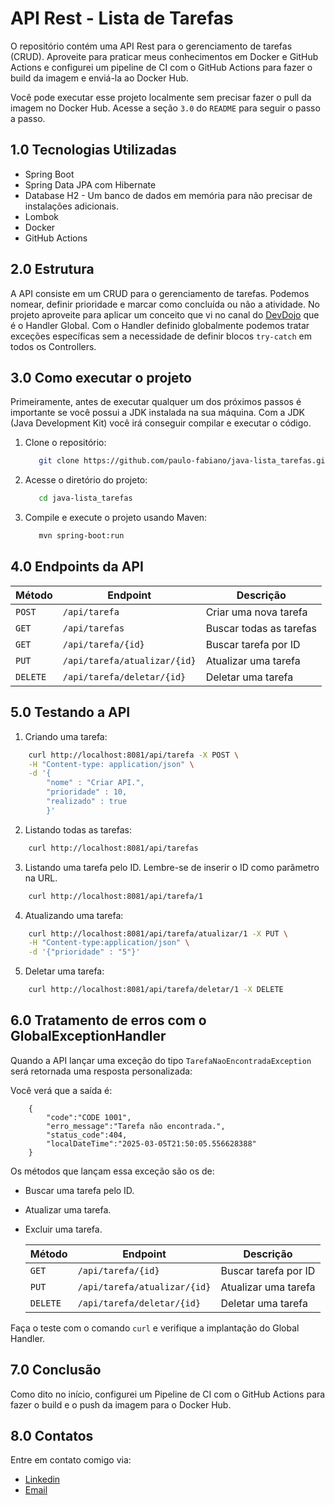 # API Rest - Lista de Tarefas

O repositório contém uma API Rest para o gerenciamento de tarefas (CRUD). Aproveite para praticar meus conhecimentos em 
Docker e GitHub Actions e configurei um pipeline de CI com o GitHub Actions para fazer o build da imagem e enviá-la ao Docker
Hub.

Você pode executar esse projeto localmente sem precisar fazer o pull da imagem no Docker Hub. Acesse a seção `3.0` do `README`
para seguir o passo a passo.

## 1.0 Tecnologias Utilizadas

- Spring Boot
- Spring Data JPA com Hibernate
- Database H2 - Um banco de dados em memória para não precisar de instalações adicionais.
- Lombok
- Docker
- GitHub Actions

## 2.0 Estrutura

A API consiste em um CRUD para o gerenciamento de tarefas. Podemos nomear, definir prioridade e marcar como concluída ou não a atividade. 
No projeto aproveite para aplicar um conceito que vi no canal do [DevDojo](https://www.youtube.com/channel/UCjF0OccBT05WxsJb2zNkL4g) que é o Handler Global. Com 
o Handler definido globalmente podemos tratar exceções específicas sem a necessidade de definir blocos `try-catch` em todos
os Controllers.


## 3.0 Como executar o projeto

Primeiramente, antes de executar qualquer um dos próximos passos é importante se você possui a JDK instalada na sua máquina.
Com a JDK (Java Development Kit) você irá conseguir compilar e executar o código.

1. Clone o repositório:
   
   ```bash
      git clone https://github.com/paulo-fabiano/java-lista_tarefas.git
   ```
   
2. Acesse o diretório do projeto:
   
   ```bash
      cd java-lista_tarefas
   ```
3. Compile e execute o projeto usando Maven:
   
   ```bash
      mvn spring-boot:run
   ```

## 4.0 Endpoints da API

| Método | Endpoint                     | Descrição               |
|--------|------------------------------|-------------------------|
| `POST` | `/api/tarefa`                | Criar uma nova tarefa   |
| `GET`  | `/api/tarefas`               | Buscar todas as tarefas |
| `GET`  | `/api/tarefa/{id}`           | Buscar tarefa por ID    |
| `PUT`  | `/api/tarefa/atualizar/{id}` | Atualizar uma tarefa    |
| `DELETE` | `/api/tarefa/deletar/{id}`   | Deletar uma tarefa      |

## 5.0 Testando a API

1. Criando uma tarefa:

```bash
    curl http://localhost:8081/api/tarefa -X POST \
    -H "Content-type: application/json" \
    -d '{ 
        "nome" : "Criar API.", 
        "prioridade" : 10, 
        "realizado" : true 
        }'
```

2. Listando todas as tarefas:

```bash
    curl http://localhost:8081/api/tarefas
```

3. Listando uma tarefa pelo ID. Lembre-se de inserir o ID como parâmetro na URL.

```bash
    curl http://localhost:8081/api/tarefa/1
```

4. Atualizando uma tarefa:

```bash
    curl http://localhost:8081/api/tarefa/atualizar/1 -X PUT \
    -H "Content-type:application/json" \
    -d '{"prioridade" : "5"}'
```

5. Deletar uma tarefa:

```bash
    curl http://localhost:8081/api/tarefa/deletar/1 -X DELETE
```

## 6.0 Tratamento de erros com o GlobalExceptionHandler

Quando a API lançar uma exceção do tipo `TarefaNaoEncontradaException` será retornada uma resposta personalizada:

Você verá que a saída é:

```
    {
        "code":"CODE 1001",
        "erro_message":"Tarefa não encontrada.",
        "status_code":404,
        "localDateTime":"2025-03-05T21:50:05.556628388"
    }
```
Os métodos que lançam essa exceção são os de:

- Buscar uma tarefa pelo ID.
- Atualizar uma tarefa.
- Excluir uma tarefa.

  | Método | Endpoint                     | Descrição               |
  |--------|------------------------------|-------------------------|
  | `GET`  | `/api/tarefa/{id}`           | Buscar tarefa por ID    |
  | `PUT`  | `/api/tarefa/atualizar/{id}` | Atualizar uma tarefa    |
  | `DELETE` | `/api/tarefa/deletar/{id}`   | Deletar uma tarefa      |

Faça o teste com o comando `curl` e verifique a implantação do Global Handler.

## 7.0 Conclusão

Como dito no início, configurei um Pipeline de CI com o GitHub Actions para fazer o build e o push da imagem para o 
Docker Hub.

## 8.0 Contatos

Entre em contato comigo via:

- [Linkedin](https://www.linkedin.com/in/paulo-fabiano)
- [Email](mailto:pfabianof@gmail.com)
